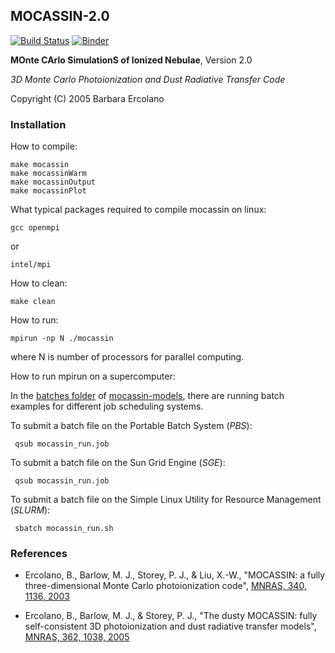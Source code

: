 ## MOCASSIN-2.0
[![Build Status](https://travis-ci.org/equib/MOCASSIN-2.0.svg?branch=master)](https://travis-ci.org/equib/MOCASSIN-2.0)
[![Binder](http://mybinder.org/badge.svg)](http://mybinder.org/repo/equib/mocassin-2.0)

**MOnte CArlo SimulationS of Ionized Nebulae**, Version 2.0

*3D Monte Carlo Photoionization and Dust Radiative Transfer Code*

Copyright (C) 2005 Barbara Ercolano

### Installation

How to compile:

    make mocassin
    make mocassinWarm
    make mocassinOutput
    make mocassinPlot

What typical packages required to compile mocassin on linux:

    gcc openmpi

or

    intel/mpi

How to clean:

    make clean
     
How to run:

    mpirun -np N ./mocassin

where N is number of processors for parallel computing.

How to run mpirun on a supercomputer:

In the [batches folder](https://github.com/equib/mocassin-models/tree/master/batches) of [mocassin-models](https://github.com/equib/mocassin-models), there are running batch examples for different job scheduling systems. 

To submit a batch file on the Portable Batch System (*PBS*):

     qsub mocassin_run.job

To submit a batch file on the Sun Grid Engine (*SGE*):

     qsub mocassin_run.job

To submit a batch file on the Simple Linux Utility for Resource Management (*SLURM*): 

     sbatch mocassin_run.sh

### References

* Ercolano, B., Barlow, M. J., Storey, P. J., & Liu, X.-W., "MOCASSIN: a fully three-dimensional Monte Carlo photoionization code", [MNRAS, 340, 1136, 2003](http://adsabs.harvard.edu/abs/2003MNRAS.340.1136E)

* Ercolano, B., Barlow, M. J., \& Storey, P. J., "The dusty MOCASSIN: fully self-consistent 3D photoionization and dust radiative transfer models", [MNRAS, 362, 1038, 2005](http://adsabs.harvard.edu/abs/2005MNRAS.362.1038E)
